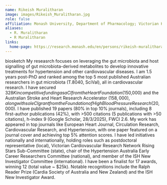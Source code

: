 ```yaml
---
name: Rikeish Muralitharan
image: images/Rikeish_Muralitharan.jpg
role: false
affiliation: Monash University, Department of Pharmacology; Victorian Heart Institute
aliases:
  - R. Muralitharan
  - R Muralitharan
links:
  home-page: https://research.monash.edu/en/persons/rikeish-muralitharan
---
```


biosketch
My reseasrch focuses on leveraging the gut microbiota and host signalling of gut microbiota-derived metabolites to develop innovative treatments for hypertension and other cardiovascular diseases. I am 1.5 years post-PhD and ranked among the top 5 most published Australian researchers in gut microbiota (T.8040, SciVal), all in cardiovascular research. I have secured $328K in competitive funding as a CI from the Heart Foundation ($150,000) and the Australian Stroke and Heart Research Accelerator ($158,000), along with sole CI grant from the Foundation of High Blood Pressure Research ($20,000). I have published 19 papers (80% in top 10% journals), including 8 first-author publications (42%), with >500 citations (5 publications with >50 citations), h-index 9 (Google Scholar, 28/3/2025), FWCI 2.6. My work has appeared in top journals like European Heart Journal, Circulation Research, Cardiovascular Research, and Hypertension, with one paper featured on a journal cover and achieving top 5% attention scores. I have led initiatives nationally and internationally, holding roles such as postdoctoral representative (local), Victorian Cardiovascular Research Network Rising Stars Sub-Committee (state), chair of the Hypertension Australia Early Career Researchers Committee (national), and member of the ISH New Investigator Committee (international). I have been a finalist for 17 awards, winning 12 (total value ~ $25k). Notable recognitions include the Ralph Reader Prize (Cardia Society of Australia and New Zealand) and the ISH New Investigator Award. 


